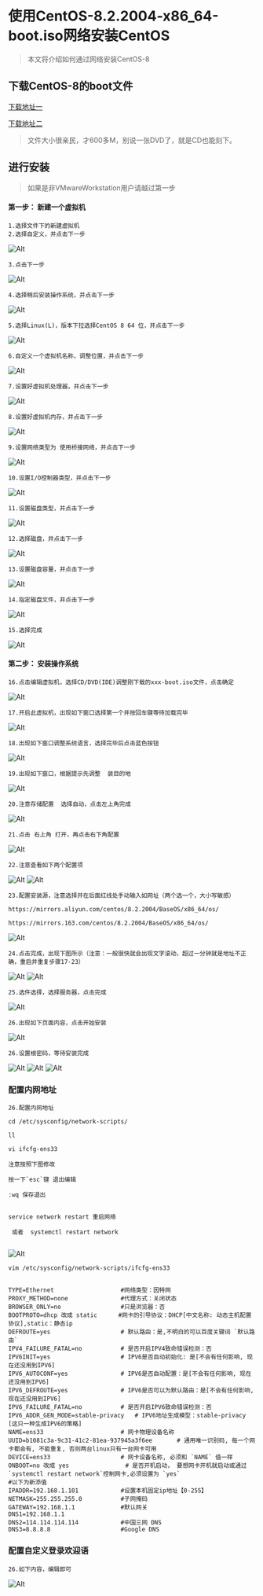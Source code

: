 # 使用CentOS-8.2.2004-x86_64-boot.iso网络安装CentOS

> 本文将介绍如何通过网络安装CentOS-8

## 下载CentOS-8的boot文件

[下载地址一](https://mirrors.aliyun.com/centos/8.2.2004/isos/x86_64/CentOS-8.2.2004-x86_64-boot.iso)

[下载地址二](https://mirrors.163.com/centos/8.2.2004/isos/x86_64/CentOS-8.2.2004-x86_64-boot.iso)

> 文件大小很亲民，才600多M，别说一张DVD了，就是CD也能刻下。

## 进行安装

> 如果是非VMwareWorkstation用户请越过第一步

#### 第一步： 新建一个虚拟机

```text
1.选择文件下的新建虚拟机
2.选择自定义，并点击下一步
```

![Alt](image/1.png)

```text
3.点击下一步
```

![Alt](image/2.png)

```text
4.选择稍后安装操作系统，并点击下一步
```

![Alt](image/3.png)

```text
5.选择Linux(L)，版本下拉选择CentOS 8 64 位，并点击下一步
```

![Alt](image/4.png)
	
```text
6.自定义一个虚拟机名称，调整位置，并点击下一步
```

![Alt](image/5.png)

```text
7.设置好虚拟机处理器，并点击下一步
```

![Alt](image/6.png)
	
```text
8.设置好虚拟机内存，并点击下一步
```

![Alt](image/7.png)

```text
9.设置网络类型为 使用桥接网络，并点击下一步
```

![Alt](image/8.png)

```text
10.设置I/O控制器类型，并点击下一步
```

![Alt](image/9.png)

```text
11.设置磁盘类型，并点击下一步
```

![Alt](image/10.png)

```text
12.选择磁盘，并点击下一步
```

![Alt](image/11.png)

```text
13.设置磁盘容量，并点击下一步
```

![Alt](image/12.png)

```text
14.指定磁盘文件，并点击下一步
```

![Alt](image/13.png)

```text
15.选择完成
```

![Alt](image/14.png)

#### 第二步： 安装操作系统

```text
16.点击编辑虚拟机，选择CD/DVD(IDE)调整刚下载的xxx-boot.iso文件，点击确定
```

![Alt](image/15.png)

```text
17.开启此虚拟机，出现如下窗口选择第一个并按回车键等待加载完毕
```

![Alt](image/16.png)

```text
18.出现如下窗口调整系统语言，选择完毕后点击蓝色按钮
```

![Alt](image/17.png)

```text
19.出现如下窗口，根据提示先调整  装目的地
```

![Alt](image/18.png)


```text
20.注意存储配置  选择自动，点击左上角完成
```

![Alt](image/19.png)


```text
21.点击 右上角 打开，再点击右下角配置
```

![Alt](image/20.png)


```text
22.注意查看如下两个配置项
```

![Alt](image/21.png)
![Alt](image/22.png)


```text
23.配置安装源，注意选择并在后面红线处手动输入如网址（两个选一个，大小写敏感）

https://mirrors.aliyun.com/centos/8.2.2004/BaseOS/x86_64/os/

https://mirrors.163.com/centos/8.2.2004/BaseOS/x86_64/os/

```

![Alt](image/23.png)

```text
24.点击完成，出现下图所示（注意：一般很快就会出现文字滚动，超过一分钟就是地址不正确，重启并重复步骤17-23）
```

![Alt](image/24.png)
![Alt](image/25.png)

```text
25.选件选择，选择服务器，点击完成
```

![Alt](image/26.png)

```text
26.出现如下页面内容，点击开始安装
```

![Alt](image/27.png)

```text
26.设置根密码，等待安装完成
```

![Alt](image/28.png)
![Alt](image/29.png)
![Alt](image/30.png)


### 配置内网地址

```text
26.配置内网地址

cd /etc/sysconfig/network-scripts/

ll

vi ifcfg-ens33

注意按照下图修改

按一下`esc`键 退出编辑

:wq 保存退出


service network restart 重启网络

 或者  systemctl restart network


```

![Alt](image/31.png)


```text
vim /etc/sysconfig/network-scripts/ifcfg-ens33 


TYPE=Ethernet					#网络类型：因特网
PROXY_METHOD=none				#代理方式：关闭状态
BROWSER_ONLY=no					#只是浏览器：否
BOOTPROTO=dhcp 改成 static      #网卡的引导协议：DHCP[中文名称: 动态主机配置协议],static：静态ip
DEFROUTE=yes					# 默认路由：是,不明白的可以百度关键词 `默认路由` 
IPV4_FAILURE_FATAL=no			# 是否开启IPV4致命错误检测：否
IPV6INIT=yes					# IPV6是否自动初始化: 是[不会有任何影响, 现在还没用到IPV6]
IPV6_AUTOCONF=yes				# IPV6是否自动配置：是[不会有任何影响, 现在还没用到IPV6]
IPV6_DEFROUTE=yes				# IPV6是否可以为默认路由：是[不会有任何影响, 现在还没用到IPV6]
IPV6_FAILURE_FATAL=no			# 是否开启IPV6致命错误检测：否
IPV6_ADDR_GEN_MODE=stable-privacy	# IPV6地址生成模型：stable-privacy [这只一种生成IPV6的策略]
NAME=ens33						# 网卡物理设备名称
UUID=b1081c3a-9c31-41c2-81ea-937945a3f6ee		# 通用唯一识别码, 每一个网卡都会有, 不能重复, 否则两台linux只有一台网卡可用
DEVICE=ens33					# 网卡设备名称, 必须和 `NAME` 值一样
ONBOOT=no 改成 yes	            # 是否开机启动， 要想网卡开机就启动或通过 `systemctl restart network`控制网卡,必须设置为 `yes` 
#以下为新添值
IPADDR=192.168.1.101			#设置本机固定ip地址【0-255】
NETMASK=255.255.255.0			#子网掩码
GATEWAY=192.168.1.1				#默认网关    
DNS1=192.168.1.1
DNS2=114.114.114.114            #中国三网 DNS
DNS3=8.8.8.8                    #Google DNS            

```

### 配置自定义登录欢迎语

```text
26.如下内容，编辑即可
```

![Alt](image/32.png)
